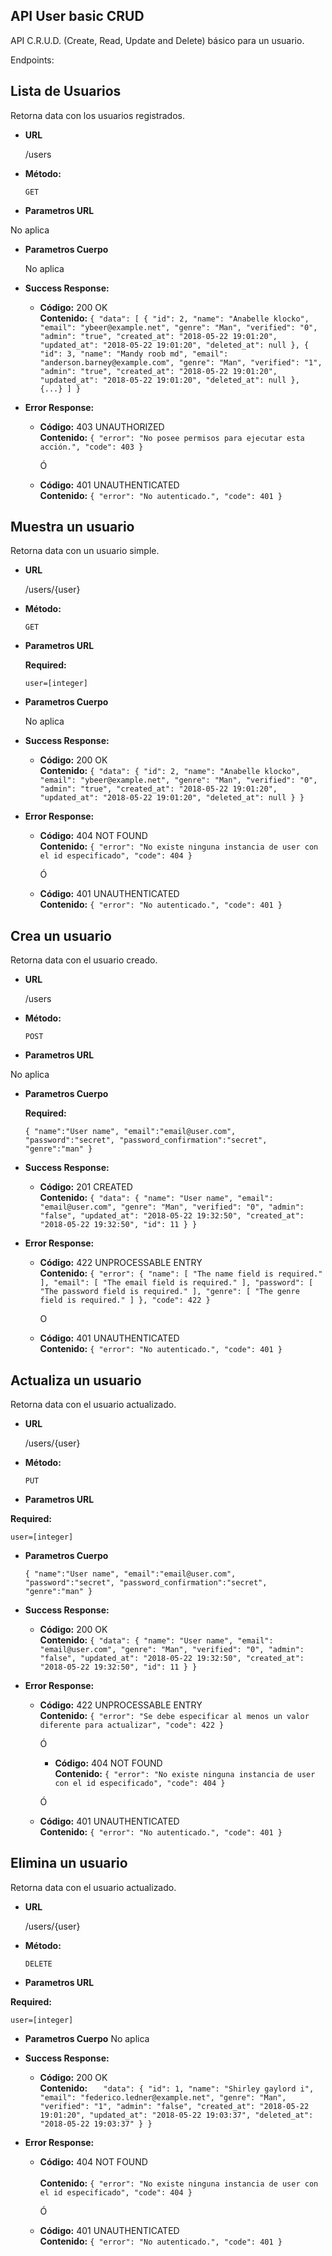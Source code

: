 ## API User basic CRUD
API C.R.U.D. (Create, Read, Update and Delete) básico para un usuario.

Endpoints:

**Lista de Usuarios**
----
  Retorna data con los usuarios registrados.

* **URL**

  /users

* **Método:**

  `GET`
  
*  **Parametros URL**
	
  No aplica

* **Parametros Cuerpo**
  
  No aplica

* **Success Response:**

  * **Código:** 200 OK <br />
    **Contenido:** 
    `{
	    "data": [
		    {
			    "id": 2,
			    "name": "Anabelle klocko",
			    "email": "ybeer@example.net",
			    "genre": "Man",
			    "verified": "0",
			    "admin": "true",
			    "created_at": "2018-05-22 19:01:20",
			    "updated_at": "2018-05-22 19:01:20",
			    "deleted_at": null
		    },
		    {
			    "id": 3,
			    "name": "Mandy roob md",
			    "email": "anderson.barney@example.com",
			    "genre": "Man",
			    "verified": "1",
			    "admin": "true",
			    "created_at": "2018-05-22 19:01:20",
			    "updated_at": "2018-05-22 19:01:20",
			    "deleted_at": null
		    },
        {...}
	    ]
    }`
 
* **Error Response:**
  * **Código:** 403 UNAUTHORIZED <br />
    **Contenido:** 
    `{
	      "error": "No posee permisos para ejecutar esta acción.",
	      "code": 403
     }`
     
     Ó

  * **Código:** 401 UNAUTHENTICATED <br />
    **Contenido:**
    `{
	      "error": "No autenticado.",
	      "code": 401
     }`

**Muestra un usuario**
----
  Retorna data con un usuario simple.

* **URL**

  /users/{user}

* **Método:**

  `GET`
  
*  **Parametros URL**
	
   **Required:**
 
   `user=[integer]`

* **Parametros Cuerpo**
  
  No aplica

* **Success Response:**

  * **Código:** 200 OK <br />
    **Contenido:** 
    `{
	"data": {
		"id": 2,
		"name": "Anabelle klocko",
		"email": "ybeer@example.net",
		"genre": "Man",
		"verified": "0",
		"admin": "true",
		"created_at": "2018-05-22 19:01:20",
		"updated_at": "2018-05-22 19:01:20",
		"deleted_at": null
	}
}`
 
* **Error Response:**
  * **Código:** 404 NOT FOUND <br />
    **Contenido:** 
    `{
	"error": "No existe ninguna instancia de user con el id especificado",
	"code": 404
}`
     
     Ó

  * **Código:** 401 UNAUTHENTICATED <br />
    **Contenido:**
    `{
	      "error": "No autenticado.",
	      "code": 401
     }`


**Crea un usuario**
----
  Retorna data con el usuario creado.

* **URL**

  /users

* **Método:**

  `POST`
  
*  **Parametros URL**
	
  No aplica
  
* **Parametros Cuerpo**
  
  **Required:**
 
   `{
	"name":"User name",
	"email":"email@user.com",
	"password":"secret",
	"password_confirmation":"secret",
	"genre":"man"
}`

* **Success Response:**

  * **Código:** 201 CREATED <br />
    **Contenido:** 
    `{
	"data": {
		"name": "User name",
		"email": "email@user.com",
		"genre": "Man",
		"verified": "0",
		"admin": "false",
		"updated_at": "2018-05-22 19:32:50",
		"created_at": "2018-05-22 19:32:50",
		"id": 11
	}
}`
 
* **Error Response:**
  * **Código:** 422 UNPROCESSABLE ENTRY <br />
    **Contenido:** 
    `{
	"error": {
		"name": [
			"The name field is required."
		],
		"email": [
			"The email field is required."
		],
		"password": [
			"The password field is required."
		],
		"genre": [
			"The genre field is required."
		]
	},
	"code": 422
}`
     
     O

  * **Código:** 401 UNAUTHENTICATED <br />
    **Contenido:**
    `{
	      "error": "No autenticado.",
	      "code": 401
     }`
     
**Actualiza un usuario**
----
  Retorna data con el usuario actualizado.

* **URL**

  /users/{user}

* **Método:**

  `PUT`
  
*  **Parametros URL**
	
  **Required:**
 
   `user=[integer]`
  
* **Parametros Cuerpo**

   `{
	"name":"User name",
	"email":"email@user.com",
	"password":"secret",
	"password_confirmation":"secret",
	"genre":"man"
}`

* **Success Response:**

  * **Código:** 200 OK <br />
    **Contenido:** 
    `{
	"data": {
		"name": "User name",
		"email": "email@user.com",
		"genre": "Man",
		"verified": "0",
		"admin": "false",
		"updated_at": "2018-05-22 19:32:50",
		"created_at": "2018-05-22 19:32:50",
		"id": 11
	}
}`
 
* **Error Response:**
  * **Código:** 422 UNPROCESSABLE ENTRY <br />
    **Contenido:** 
    `{
	"error": "Se debe especificar al menos un valor diferente para actualizar",
	"code": 422
}`
     
	Ó
     
     * **Código:** 404 NOT FOUND <br />
    **Contenido:** 
    `{
	"error": "No existe ninguna instancia de user con el id especificado",
	"code": 404
}`

	Ó
     
  * **Código:** 401 UNAUTHENTICATED <br />
    **Contenido:**
    `{
	      "error": "No autenticado.",
	      "code": 401
    }`

**Elimina un usuario**
----
  Retorna data con el usuario actualizado.

* **URL**

  /users/{user}

* **Método:**

  `DELETE`
  
*  **Parametros URL**
	
  **Required:**
 
   `user=[integer]`
  
* **Parametros Cuerpo**
No aplica

* **Success Response:**

  * **Código:** 200 OK <br />
    **Contenido:** 
    `	"data": {
		"id": 1,
		"name": "Shirley gaylord i",
		"email": "federico.ledner@example.net",
		"genre": "Man",
		"verified": "1",
		"admin": "false",
		"created_at": "2018-05-22 19:01:20",
		"updated_at": "2018-05-22 19:03:37",
		"deleted_at": "2018-05-22 19:03:37"
	}
}`
 
* **Error Response:**
  * **Código:** 404 NOT FOUND <br />         
    **Contenido:** 
    `{
	"error": "No existe ninguna instancia de user con el id especificado",
	"code": 404
}`

	Ó
     
  * **Código:** 401 UNAUTHENTICATED <br />
    **Contenido:**
    `{
	      "error": "No autenticado.",
	      "code": 401
    }`

